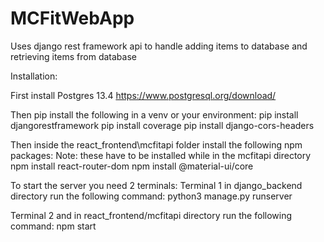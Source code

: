 # MCFitWebApp

Uses django rest framework api to handle adding items to database and retrieving items from database

Installation:

First install Postgres 13.4
https://www.postgresql.org/download/

Then pip install the following in a venv or your environment:
pip install djangorestframework
pip install coverage
pip install django-cors-headers

Then inside the react_frontend\mcfitapi folder install the following npm packages:
Note: these have to be installed while in the mcfitapi directory
npm install react-router-dom
npm install @material-ui/core

To start the server you need 2 terminals:
Terminal 1 
in django_backend directory run the following command:
python3 manage.py runserver

Terminal 2
and in react_frontend/mcfitapi directory run the following command:
npm start
